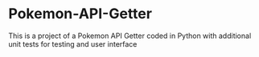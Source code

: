 # Pokemon-API-Getter
This is a project of a Pokemon API Getter coded in Python with additional unit tests for testing and user interface
